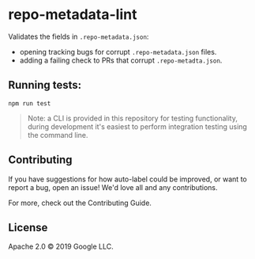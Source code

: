 # repo-metadata-lint

Validates the fields in `.repo-metadata.json`:

* opening tracking bugs for corrupt `.repo-metadata.json` files.
* adding a failing check to PRs that corrupt `.repo-metadta.json`.

## Running tests:

`npm run test`

> Note: a CLI is provided in this repository for testing functionality, during development it's easiest to perform integration testing using the command line.

## Contributing

If you have suggestions for how auto-label could be improved, or want to report a bug, open an issue! We'd love all and any contributions.

For more, check out the Contributing Guide.

## License

Apache 2.0 © 2019 Google LLC.
